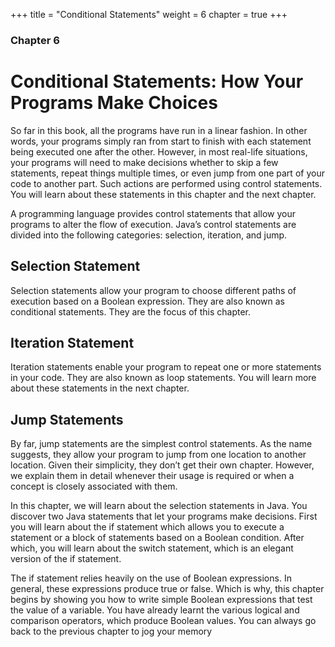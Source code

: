 +++
title = "Conditional Statements"
weight = 6
chapter = true
+++

### Chapter 6
# Conditional Statements: How Your Programs Make Choices

So far in this book, all the programs have run in a linear fashion. In
other words, your programs simply ran from start to finish with each
statement being executed one after the other. However, in most real-life
situations, your programs will need to make decisions whether to skip a
few statements, repeat things multiple times, or even jump from one
part of your code to another part. Such actions are performed using
control statements. You will learn about these statements in this chapter
and the next chapter.

A programming language provides control statements that allow your
programs to alter the flow of execution. Java’s control statements are
divided into the following categories: selection, iteration, and jump.

## Selection Statement

Selection statements allow your program to choose different paths of
execution based on a Boolean expression. They are also known as
conditional statements. They are the focus of this chapter.

## Iteration Statement

Iteration statements enable your program to repeat one or more
statements in your code. They are also known as loop statements. You
will learn more about these statements in the next chapter.

## Jump Statements

By far, jump statements are the simplest control statements. As the
name suggests, they allow your program to jump from one location to
another location. Given their simplicity, they don’t get their own
chapter. However, we explain them in detail whenever their usage is
required or when a concept is closely associated with them.

In this chapter, we will learn about the selection statements in Java. You
discover two Java statements that let your programs make decisions.
First you will learn about the if statement which allows you to execute a
statement or a block of statements based on a Boolean condition. After
which, you will learn about the switch statement, which is an elegant
version of the if statement.

The if statement relies heavily on the use of Boolean expressions. In
general, these expressions produce true or false. Which is why, this
chapter begins by showing you how to write simple Boolean expressions
that test the value of a variable. You have already learnt the various
logical and comparison operators, which produce Boolean values. You
can always go back to the previous chapter to jog your memory